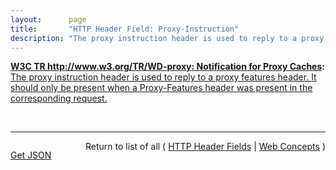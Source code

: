 ```yaml
---
layout:      page
title:       "HTTP Header Field: Proxy-Instruction"
description: "The proxy instruction header is used to reply to a proxy features header. It should only be present when a Proxy-Features header was present in the corresponding request."
---
```


**[W3C TR http://www.w3.org/TR/WD-proxy: Notification for Proxy Caches](/specs/W3C/TR/WD-proxy "A mechanism to enable better functioning of proxies is proposed. This mechanism allows proxies to inform a remote server about transactions performed using the cache and for servers to inform proxies when data becomes stale."):** [The proxy instruction header is used to reply to a proxy features header. It should only be present when a Proxy-Features header was present in the corresponding request.](http://www.w3.org/TR/WD-proxy "Read documentation for HTTP Header Field &#34;Proxy-Instruction&#34;")

<br/>
<hr/>

<p style="float : left"><a href="Proxy-Instruction.json" title="Get JSON representing this particular Web Concept">Get JSON</a></p>
<p style="text-align: right">Return to list of all ( <a href="../http-headers">HTTP Header Fields</a> | <a href="../">Web Concepts</a> )</p>
